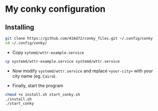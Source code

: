 # My conky configuration


## Installing

```sh
git clone https://github.com/416d72/conky_files.git ~/.config/conky
cd ~/.config/conky/
```

- Copy `sytemd/wttr-example.service`

```sh
cp systemd/wttr-example.service systemd/wttr.service
```

- Now modify `systemd/wttr.service` and replace `<your-city>` with your city name (eg. `Cairo`).

- Finally, start the program
```sh
chmod +x install.sh start_conky.sh
./install.sh
./start_conky
```
